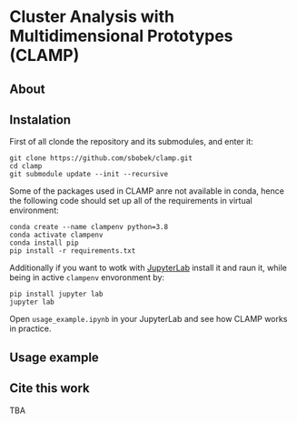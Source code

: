 # Cluster Analysis with Multidimensional Prototypes (CLAMP)
## About
## Instalation
First of all clonde the repository and its submodules, and enter it:

```
git clone https://github.com/sbobek/clamp.git
cd clamp
git submodule update --init --recursive
```
Some of the packages used in CLAMP anre not available in conda, hence the following code should set up all of the requirements in virtual environment:

```
conda create --name clampenv python=3.8
conda activate clampenv
conda install pip
pip install -r requirements.txt
```

Additionally if you want to wotk with [JupyterLab](https://jupyter.org/) install it and raun it, while being in active `clampenv` envoronment by:

```
pip install jupyter lab
jupyter lab
```

Open `usage_example.ipynb` in your JupyterLab and see how CLAMP works in practice.

## Usage example
## Cite this work
TBA
